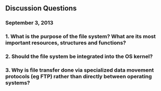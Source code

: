 ## Discussion Questions
### September 3, 2013

### 1. What is the purpose of the file system? What are its most important resources, structures and functions?

### 2. Should the file system be integrated into the OS kernel?

### 3. Why is file transfer done via specialized data movement protocols (eg FTP) rather than directly between operating systems?
